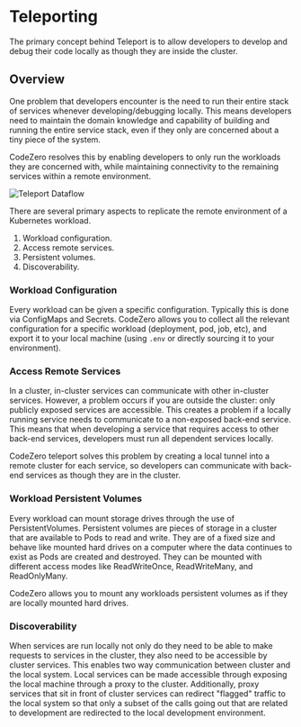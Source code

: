 # Teleporting

The primary concept behind Teleport is to allow developers to develop and debug their code locally as though they are inside the cluster.

## Overview

One problem that developers encounter is the need to run their entire stack of services whenever developing/debugging locally. This means developers need to maintain the domain knowledge and capability of building and running the entire service stack, even if they only are concerned about a tiny piece of the system.

CodeZero resolves this by enabling developers to only run the workloads they are concerned with, while maintaining connectivity to the remaining services within a remote environment.

![Teleport Dataflow](https://cdn.builder.io/api/v1/file/assets/e889f09fd60f4c0ea34d2538e0096f38/560ae2f5b17348c4a90f82f99d5ecf51)

There are several primary aspects to replicate the remote environment of a Kubernetes workload.

1. Workload configuration.
2. Access remote services.
3. Persistent volumes.  
4. Discoverability.

### Workload Configuration

Every workload can be given a specific configuration. Typically this is done via ConfigMaps and Secrets. CodeZero allows you to collect all the relevant configuration for a specific workload (deployment, pod, job, etc), and export it to your local machine (using `.env` or directly sourcing it to your environment). 

### Access Remote Services

In a cluster, in-cluster services can communicate with other in-cluster services. However, a problem occurs if you are outside the cluster: only publicly exposed services are accessible. This creates a problem if a locally running service needs to communicate to a non-exposed back-end service. This means that when developing a service that requires access to other back-end services, developers must run all dependent services locally.

CodeZero teleport solves this problem by creating a local tunnel into a remote cluster for each service, so developers can communicate with back-end services as though they are in the cluster.

### Workload Persistent Volumes

Every workload can mount storage drives through the use of PersistentVolumes. Persistent volumes are pieces of storage in a cluster that are available to Pods to read and write. They are of a fixed size and behave like mounted hard drives on a computer where the data continues to exist as Pods are created and destroyed. They can be mounted with different access modes like ReadWriteOnce, ReadWriteMany, and ReadOnlyMany.

CodeZero allows you to mount any workloads persistent volumes as if they are locally mounted hard drives.

### Discoverability

When services are run locally not only do they need to be able to make requests to services in the cluster, they also need to be accessible by cluster services. This enables two way communication between cluster and the local system. Local services can be made accessible through exposing the local machine through a proxy to the cluster. Additionally, proxy services that sit in front of cluster services can redirect "flagged" traffic to the local system so that only a subset of the calls going out that are related to development are redirected to the local development environment.

